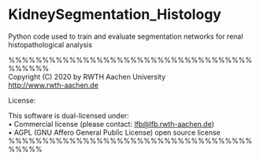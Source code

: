 # KidneySegmentation_Histology
Python code used to train and evaluate segmentation networks for renal histopathological analysis  

%%%%%%%%%%%%%%%%%%%%%%%%%%%%%%%%%%%%%%%%%%                                                 
Copyright (C) 2020 by RWTH Aachen University                            
http://www.rwth-aachen.de                                               
                                                                        
License:                                                                
                                                                        
This software is dual-licensed under:                                   
• Commercial license (please contact: lfb@lfb.rwth-aachen.de)           
• AGPL (GNU Affero General Public License) open source license                                   
%%%%%%%%%%%%%%%%%%%%%%%%%%%%%%%%%%%%%%%%%                                                                  
